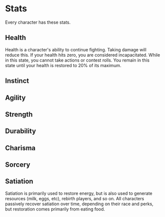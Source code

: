# Stats

Every character has these stats.

## Health

Health is a character's ability to continue fighting. Taking damage will reduce
this. If your health hits zero, you are considered incapacitated. While in this
state, you cannot take actions or contest rolls. You remain in this state until
your health is restored to 20% of its maximum.

## Instinct

## Agility

## Strength

## Durability

## Charisma

## Sorcery

## Satiation

Satiation is primarily used to restore energy, but is also used to generate
resources (milk, eggs, etc), rebirth players, and so on. All characters
passively recover satiation over time, depending on their race and perks, but
restoration comes primarily from eating food.
